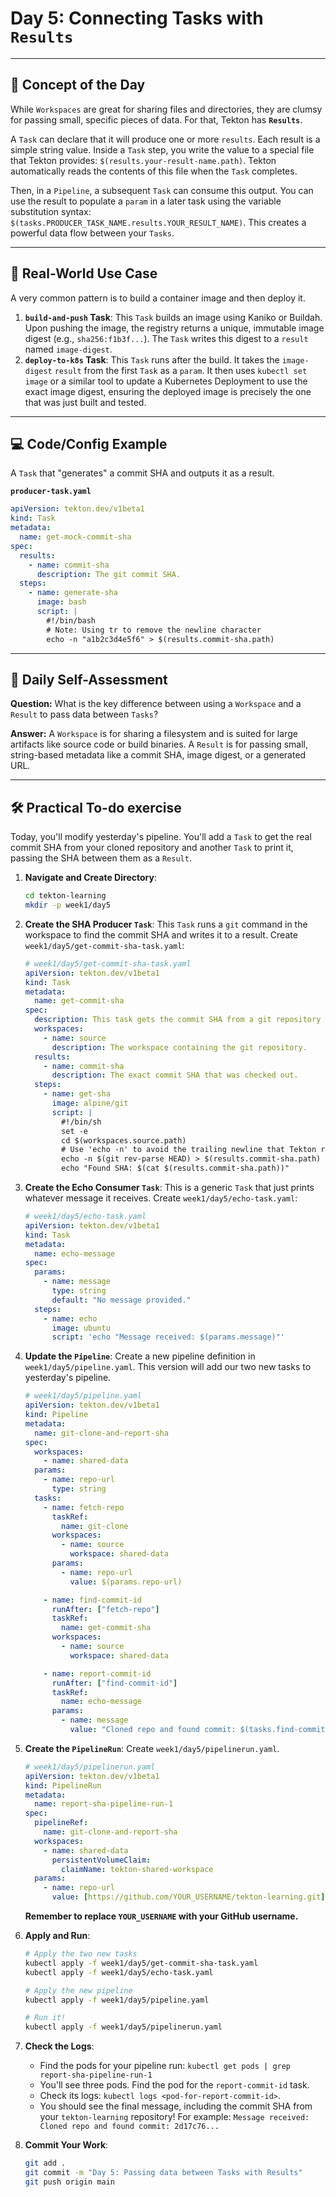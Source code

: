 # Day 5: Connecting Tasks with `Results`
---
## 🧠 Concept of the Day

While `Workspaces` are great for sharing files and directories, they are clumsy for passing small, specific pieces of data. For that, Tekton has **`Results`**.

A `Task` can declare that it will produce one or more `results`. Each result is a simple string value. Inside a `Task` step, you write the value to a special file that Tekton provides: `$(results.your-result-name.path)`. Tekton automatically reads the contents of this file when the `Task` completes.

Then, in a `Pipeline`, a subsequent `Task` can consume this output. You can use the result to populate a `param` in a later task using the variable substitution syntax: `$(tasks.PRODUCER_TASK_NAME.results.YOUR_RESULT_NAME)`. This creates a powerful data flow between your `Tasks`.

---
## 💼 Real-World Use Case

A very common pattern is to build a container image and then deploy it.
1.  **`build-and-push` Task**: This `Task` builds an image using Kaniko or Buildah. Upon pushing the image, the registry returns a unique, immutable image digest (e.g., `sha256:f1b3f...`). The `Task` writes this digest to a `result` named `image-digest`.
2.  **`deploy-to-k8s` Task**: This `Task` runs after the build. It takes the `image-digest` `result` from the first `Task` as a `param`. It then uses `kubectl set image` or a similar tool to update a Kubernetes Deployment to use the exact image digest, ensuring the deployed image is precisely the one that was just built and tested.

---
## 💻 Code/Config Example

A `Task` that "generates" a commit SHA and outputs it as a result.

**`producer-task.yaml`**
```yaml
apiVersion: tekton.dev/v1beta1
kind: Task
metadata:
  name: get-mock-commit-sha
spec:
  results:
    - name: commit-sha
      description: The git commit SHA.
  steps:
    - name: generate-sha
      image: bash
      script: |
        #!/bin/bash
        # Note: Using tr to remove the newline character
        echo -n "a1b2c3d4e5f6" > $(results.commit-sha.path)
```
---
## 🤔 Daily Self-Assessment

**Question:** What is the key difference between using a `Workspace` and a `Result` to pass data between `Tasks`?

**Answer:** A `Workspace` is for sharing a filesystem and is suited for large artifacts like source code or build binaries. A `Result` is for passing small, string-based metadata like a commit SHA, image digest, or a generated URL.

---
## 🛠️ Practical To-do exercise

Today, you'll modify yesterday's pipeline. You'll add a `Task` to get the real commit SHA from your cloned repository and another `Task` to print it, passing the SHA between them as a `Result`.

1.  **Navigate and Create Directory**:
    ```bash
    cd tekton-learning
    mkdir -p week1/day5
    ```

2.  **Create the SHA Producer `Task`**: This `Task` runs a `git` command in the workspace to find the commit SHA and writes it to a result. Create `week1/day5/get-commit-sha-task.yaml`:
    ```yaml
    # week1/day5/get-commit-sha-task.yaml
    apiVersion: tekton.dev/v1beta1
    kind: Task
    metadata:
      name: get-commit-sha
    spec:
      description: This task gets the commit SHA from a git repository in a workspace.
      workspaces:
        - name: source
          description: The workspace containing the git repository.
      results:
        - name: commit-sha
          description: The exact commit SHA that was checked out.
      steps:
        - name: get-sha
          image: alpine/git
          script: |
            #!/bin/sh
            set -e
            cd $(workspaces.source.path)
            # Use 'echo -n' to avoid the trailing newline that Tekton results dislike
            echo -n $(git rev-parse HEAD) > $(results.commit-sha.path)
            echo "Found SHA: $(cat $(results.commit-sha.path))"
    ```

3.  **Create the Echo Consumer `Task`**: This is a generic `Task` that just prints whatever message it receives. Create `week1/day5/echo-task.yaml`:
    ```yaml
    # week1/day5/echo-task.yaml
    apiVersion: tekton.dev/v1beta1
    kind: Task
    metadata:
      name: echo-message
    spec:
      params:
        - name: message
          type: string
          default: "No message provided."
      steps:
        - name: echo
          image: ubuntu
          script: 'echo "Message received: $(params.message)"'
    ```

4.  **Update the `Pipeline`**: Create a new pipeline definition in `week1/day5/pipeline.yaml`. This version will add our two new tasks to yesterday's pipeline.
    ```yaml
    # week1/day5/pipeline.yaml
    apiVersion: tekton.dev/v1beta1
    kind: Pipeline
    metadata:
      name: git-clone-and-report-sha
    spec:
      workspaces:
        - name: shared-data
      params:
        - name: repo-url
          type: string
      tasks:
        - name: fetch-repo
          taskRef:
            name: git-clone
          workspaces:
            - name: source
              workspace: shared-data
          params:
            - name: repo-url
              value: $(params.repo-url)

        - name: find-commit-id
          runAfter: ["fetch-repo"]
          taskRef:
            name: get-commit-sha
          workspaces:
            - name: source
              workspace: shared-data

        - name: report-commit-id
          runAfter: ["find-commit-id"]
          taskRef:
            name: echo-message
          params:
            - name: message
              value: "Cloned repo and found commit: $(tasks.find-commit-id.results.commit-sha)"
    ```

5.  **Create the `PipelineRun`**: Create `week1/day5/pipelinerun.yaml`.
    ```yaml
    # week1/day5/pipelinerun.yaml
    apiVersion: tekton.dev/v1beta1
    kind: PipelineRun
    metadata:
      name: report-sha-pipeline-run-1
    spec:
      pipelineRef:
        name: git-clone-and-report-sha
      workspaces:
        - name: shared-data
          persistentVolumeClaim:
            claimName: tekton-shared-workspace
      params:
        - name: repo-url
          value: [https://github.com/YOUR_USERNAME/tekton-learning.git](https://github.com/YOUR_USERNAME/tekton-learning.git) # <-- IMPORTANT: CHANGE THIS
    ```
    **Remember to replace `YOUR_USERNAME` with your GitHub username.**

6.  **Apply and Run**:
    ```bash
    # Apply the two new tasks
    kubectl apply -f week1/day5/get-commit-sha-task.yaml
    kubectl apply -f week1/day5/echo-task.yaml

    # Apply the new pipeline
    kubectl apply -f week1/day5/pipeline.yaml

    # Run it!
    kubectl apply -f week1/day5/pipelinerun.yaml
    ```

7.  **Check the Logs**:
    * Find the pods for your pipeline run: `kubectl get pods | grep report-sha-pipeline-run-1`
    * You'll see three pods. Find the pod for the `report-commit-id` task.
    * Check its logs: `kubectl logs <pod-for-report-commit-id>`.
    * You should see the final message, including the commit SHA from your `tekton-learning` repository! For example: `Message received: Cloned repo and found commit: 2d17c76...`

8.  **Commit Your Work**:
    ```bash
    git add .
    git commit -m "Day 5: Passing data between Tasks with Results"
    git push origin main
    ```

